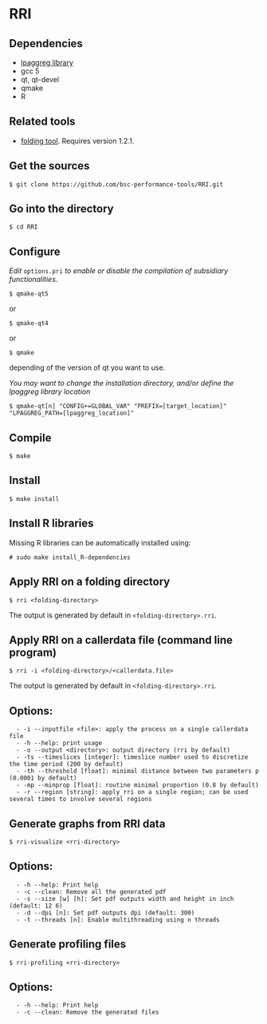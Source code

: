 # RRI

## Dependencies

- [lpaggreg library](https://github.com/bsc-performance-tools/lpaggreg)
- gcc 5
- qt, qt-devel
- qmake
- R

## Related tools

- [folding tool](https://github.com/bsc-performance-tools/folding). Requires version 1.2.1.

## Get the sources

    $ git clone https://github.com/bsc-performance-tools/RRI.git

## Go into the directory

    $ cd RRI

## Configure

*Edit* `options.pri` *to enable or disable the compilation of subsidiary functionalities*.

    $ qmake-qt5

or

    $ qmake-qt4

or

    $ qmake

depending of the version of qt you want to use.

*You may want to change the installation directory, and/or define the lpaggreg library location*

    $ qmake-qt[n] "CONFIG+=GLOBAL_VAR" "PREFIX=[target_location]" "LPAGGREG_PATH=[lpaggreg_location]"

## Compile

    $ make

## Install

    $ make install

## Install R libraries

Missing R libraries can be automatically installed using:

    # sudo make install_R-dependencies


## Apply RRI on a folding directory

    $ rri <folding-directory>

The output is generated by default in `<folding-directory>.rri`.

## Apply RRI on a callerdata file (command line program)

    $ rri -i <folding-directory>/<callerdata.file>

The output is generated by default in `<folding-directory>.rri`.

## Options:

      - -i --inputfile <file>: apply the process on a single callerdata file
      - -h --help: print usage
      - -o --output <directory>: output directory (rri by default)
      - -ts --timeslices [integer]: timeslice number used to discretize the time period (200 by default)
      - -th --threshold [float]: minimal distance between two parameters p (0.0001 by default)
      - -mp --minprop [float]: routine minimal proportion (0.8 by default)
      - -r --region [string]: apply rri on a single region; can be used several times to involve several regions

## Generate graphs from RRI data

    $ rri-visualize <rri-directory>

## Options:

      - -h --help: Print help
      - -c --clean: Remove all the generated pdf
      - -s --size [w] [h]: Set pdf outputs width and height in inch (default: 12 6)
      - -d --dpi [n]: Set pdf outputs dpi (default: 300)
      - -t --threads [n]: Enable multithreading using n threads 

## Generate profiling files

    $ rri-profiling <rri-directory>

## Options:

      - -h --help: Print help
      - -c --clean: Remove the generated files

